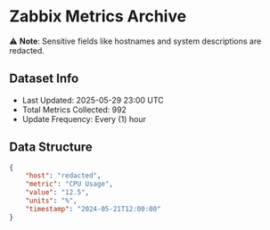 # Zabbix Metrics Archive

⚠️ **Note**: Sensitive fields like hostnames and system descriptions are redacted.

## Dataset Info
- Last Updated: 2025-05-29 23:00 UTC
- Total Metrics Collected: 992
- Update Frequency: Every (1) hour

## Data Structure
```json
{
    "host": "redacted",
    "metric": "CPU Usage",
    "value": "12.5",
    "units": "%",
    "timestamp": "2024-05-21T12:00:00"
}
```
